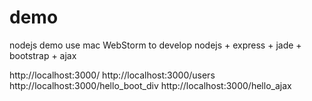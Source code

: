 # demo
nodejs demo use mac WebStorm to develop
nodejs + express + jade + bootstrap + ajax

http://localhost:3000/
http://localhost:3000/users
http://localhost:3000/hello_boot_div
http://localhost:3000/hello_ajax